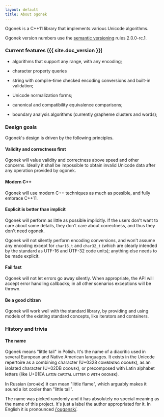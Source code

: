 ```yaml
---
layout: default
title: About ogonek
---
```


Ogonek  is a C++11 library that implements various Unicode algorithms.

Ogonek version numbers use the [semantic versioning] rules 2.0.0-rc.1.

 [semantic versioning]: http://semver.org/

### Current features ({{ site.doc_version }})

 - algorithms that support any range, with any encoding;

 - character property queries

 - string with compile-time checked encoding conversions and built-in
   validation;

 - Unicode normalization forms;

 - canonical and compatibility equivalence comparisons;

 - boundary analysis algorithms (currently grapheme clusters and words);

### Design goals

Ogonek's design is driven by the following principles.

#### Validity and correctness first

Ogonek will value validity and correctness above speed and other concerns.
Ideally it shall be impossible to obtain invalid Unicode data after any
operation provided by ogonek.

#### Modern C++

Ogonek will use modern C++ techniques as much as possible, and fully embrace
C++11.

#### Explicit is better than implicit

Ogonek will perform as little as possible implicitly. If the users don't want to
care about some details, they don't care about correctness, and thus they don't
need ogonek.

Ogonek will not silently perform encoding conversions, and won't assume any
encoding except for `char16_t` and `char32_t` (which are clearly intended by the
standard as UTF-16 and UTF-32 code units); anything else needs to be made
explicit.

#### Fail fast

Ogonek will not let errors go away silently. When appropriate, the API will
accept error handling callbacks; in all other scenarios exceptions will be
thrown.

#### Be a good citizen

Ogonek will work well with the standard library, by providing and using models
of the existing standard concepts, like iterators and containers.

### History and trivia

#### The name

Ogonek means "little tail" in Polish. It's the name of a diacritic used in
several European and Native American languages. It exists in the Unicode
repertoire as a combining character (U+0328 &#7428;&#7439;&#7437;&#665;&#618;&#628;&#618;&#628;&#610;
&#7439;&#610;&#7439;&#628;&#7431;&#7435;), as an isolated character (U+02DB
&#7439;&#610;&#7439;&#628;&#7431;&#7435;), or precomposed with Latin alphabet
letters (like U+01EA &#671;&#7424;&#7451;&#618;&#628;
&#7428;&#7424;&#7448;&#618;&#7451;&#7424;&#671; &#671;&#7431;&#7451;&#7451;&#7431;&#640;
&#7439; &#7457;&#618;&#7451;&#668; &#7439;&#610;&#7439;&#628;&#7431;&#7435;).

In Russian (&#1086;&#1075;&#1086;&#1085;&#1105;&#1082;) it can mean "little
flame", which arguably makes it sound a lot cooler than "little tail".

The name was picked randomly and it has absolutely no special meaning as the
name of this project. It's just a label the author appropriated for it. In
English it is pronounced [/&#712;o&#650;&#609;&#601;n&#603;k/][pronounciation].

<!-- #### History -->

<!--Back in early 2012, Unicode become a recurring topic in the [Lounge<C++>][lounge]. -->

 [pronounciation]: ogonek.ogg
 [lounge]: http://chat.stackoverflow.com/rooms/10/loungec


